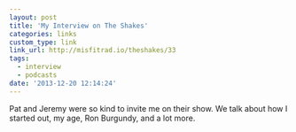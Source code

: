 ```yaml
---
layout: post
title: 'My Interview on The Shakes'
categories: links
custom_type: link
link_url: http://misfitrad.io/theshakes/33
tags:
  - interview
  - podcasts
date: '2013-12-20 12:14:24'
---
```

Pat and Jeremy were so kind to invite me on their show. We talk about how I started out, my age, Ron Burgundy, and a lot more.
